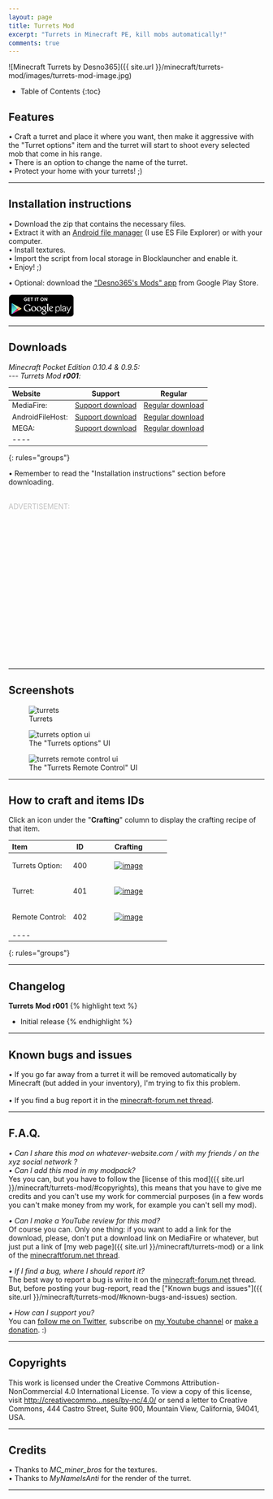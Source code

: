 ```yaml
---
layout: page
title: Turrets Mod
excerpt: "Turrets in Minecraft PE, kill mobs automatically!"
comments: true
---
```


![Minecraft Turrets by Desno365]({{ site.url }}/minecraft/turrets-mod/images/turrets-mod-image.jpg)

* Table of Contents
{:toc}

## Features

• Craft a turret and place it where you want, then make it aggressive with the "Turret options" item and the turret will start to shoot every selected mob that come in his range.<br>
• There is an option to change the name of the turret.<br>
• Protect your home with your turrets! ;)

---

## Installation instructions

• Download the zip that contains the necessary files.<br>
• Extract it with an [Android file manager](http://lmgtfy.com/?q=file+manager+android) (I use ES File Explorer) or with your computer.<br>
• Install textures.<br>
• Import the script from local storage in Blocklauncher and enable it.<br>
• Enjoy! ;)

• Optional: download the ["Desno365's Mods" app](https://play.google.com/store/apps/details?id=com.desno365.mods) from Google Play Store.

<a href="https://play.google.com/store/apps/details?id=com.desno365.mods">
  <img alt="Get it on Google Play"
       src="/images/en_generic_rgb_wo_45.png" />
</a>

---

## Downloads

<i>Minecraft Pocket Edition 0.10.4 & 0.9.5:</i><br>
<i> --- Turrets Mod <b>r001</b>:</i>

| Website | Support | Regular |
|:--------|:-------:|:-------:|
| MediaFire:       | [Support download](http://adf.ly/rfJUz) | [Regular download](http://www.mediafire.com/download/o7xdbe19za3x2to/Turrets_Mod_r001_Desno365.zip) |
| AndroidFileHost: | [Support download](http://adf.ly/rfJmM) | [Regular download](https://www.androidfilehost.com/?fid=23622183712465438) |
| MEGA:            | [Support download](http://adf.ly/rfJZn) | [Regular download](https://mega.co.nz/#!u5hgjLLQ!A3fMHmlNpNPUjuo9UXURP2-n0Bn9Fuf-0NrtLg995gA) |
|----
{: rules="groups"}

• Remember to read the "Installation instructions" section before downloading.
<br><br>

<font color="#C0C0C0">ADVERTISEMENT:</font><br>
<script async src="//pagead2.googlesyndication.com/pagead/js/adsbygoogle.js"></script>
<!-- inside-pages-ad-large-rectangle -->
<ins class="adsbygoogle"
     style="display:inline-block;width:336px;height:280px"
     data-ad-client="ca-pub-4328789168608769"
     data-ad-slot="1857238131"></ins>
<script>
(adsbygoogle = window.adsbygoogle || []).push({});
</script>

---

## Screenshots

<figure>
  <img src="{{ site.url }}/minecraft/turrets-mod/images/turrets.jpg" alt="turrets">
  <figcaption>Turrets</figcaption>
</figure>

<figure>
  <img src="{{ site.url }}/minecraft/turrets-mod/images/turrets-option-ui.jpg" alt="turrets option ui">
  <figcaption>The "Turrets options" UI</figcaption>
</figure>

<figure>
  <img src="{{ site.url }}/minecraft/turrets-mod/images/turrets-remote-control-ui.jpg" alt="turrets remote control ui">
  <figcaption>The "Turrets Remote Control" UI</figcaption>
</figure>

---

## How to craft and items IDs

Click an icon under the "**Crafting**" column to display the crafting recipe of that item.

| Item                         | ID       | Crafting |
|:-----------------------------|:--------:|:--------:|
| Turrets Option:              | 400      | <figure><a href="{{ site.url }}/minecraft/turrets-mod/images/how-to-craft/crafting/turretsOptions.jpg"><img src="{{ site.url }}/minecraft/turrets-mod/images/how-to-craft/icons/turretsOptions.png" alt="image"></a></figure> |
| Turret:                      | 401      | <figure><a href="{{ site.url }}/minecraft/turrets-mod/images/how-to-craft/crafting/turret.jpg"><img src="{{ site.url }}/minecraft/turrets-mod/images/how-to-craft/icons/turret.png" alt="image"></a></figure> |
| Remote Control:              | 402      | <figure><a href="{{ site.url }}/minecraft/turrets-mod/images/how-to-craft/crafting/remoteControl.jpg"><img src="{{ site.url }}/minecraft/turrets-mod/images/how-to-craft/icons/remoteControl.png" alt="image"></a></figure> |
|----
{: rules="groups"}

---

## Changelog

**Turrets Mod r001**
{% highlight text %}
- Initial release
{% endhighlight %}

---

## Known bugs and issues

• If you go far away from a turret it will be removed automatically by Minecraft (but added in your inventory), I'm trying to fix this problem.<br><br>
• If you find a bug report it in the [minecraft-forum.net thread][thread].

---

## F.A.Q.

*• Can I share this mod on whatever-website.com / with my friends / on the xyz social network ?*<br>
*• Can I add this mod in my modpack?*<br>
Yes you can, but you have to follow the [license of this mod]({{ site.url }}/minecraft/turrets-mod/#copyrights), this means that you have to give me credits and you can't use my work for commercial purposes (in a few words you can't make money from my work, for example you can't sell my mod).<br>

*• Can I make a YouTube review for this mod?*<br>
Of course you can. Only one thing: if you want to add a link for the download, please, don't put a download link on MediaFire or whatever, but just put a link of [my web page]({{ site.url }}/minecraft/turrets-mod) or a link of the [minecraftforum.net thread][thread].<br>

*• If I find a bug, where I should report it?*<br>
The best way to report a bug is write it on the [minecraft-forum.net][thread] thread. But, before posting your bug-report, read the ["Known bugs and issues"]({{ site.url }}/minecraft/turrets-mod/#known-bugs-and-issues) section.

*• How can I support you?*<br>
You can [follow me on Twitter](https://twitter.com/desno365), subscribe on [my Youtube channel](http://www.youtube.com/channel/UCJQL47nQnsijcaN_7pMsjCQ/videos) or [make a donation](https://www.paypal.com/cgi-bin/webscr?cmd=_s-xclick&hosted_button_id=GBEMKJBA3Z7PG). :)

---

## Copyrights

This work is licensed under the Creative Commons Attribution-NonCommercial 4.0 International License. To view a copy of this license, visit [http://creativecommo...nses/by-nc/4.0/](http://creativecommons.org/licenses/by-nc/4.0/) or send a letter to Creative Commons, 444 Castro Street, Suite 900, Mountain View, California, 94041, USA.

---

## Credits

• Thanks to <i>MC_miner_bros</i> for the textures.<br>
• Thanks to <i>MyNameIsAnti</i> for the render of the turret.

---

[thread]: http://www.minecraftforum.net/forums/minecraft-pocket-edition/mcpe-mods-tools/2201372-mod-beta-turrets-mod-kill-mobs-automatically-r001

